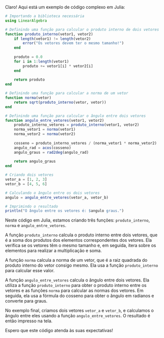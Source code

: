 Claro! Aqui está um exemplo de código complexo em Julia:

```julia
# Importando a biblioteca necessária
using LinearAlgebra

# Definindo uma função para calcular o produto interno de dois vetores
function produto_interno(vetor1, vetor2)
    if length(vetor1) != length(vetor2)
        error("Os vetores devem ter o mesmo tamanho!")
    end
    
    produto = 0.0
    for i in 1:length(vetor1)
        produto += vetor1[i] * vetor2[i]
    end
    
    return produto
end

# Definindo uma função para calcular a norma de um vetor
function norma(vetor)
    return sqrt(produto_interno(vetor, vetor))
end

# Definindo uma função para calcular o ângulo entre dois vetores
function angulo_entre_vetores(vetor1, vetor2)
    produto_interno_vetores = produto_interno(vetor1, vetor2)
    norma_vetor1 = norma(vetor1)
    norma_vetor2 = norma(vetor2)
    
    cosseno = produto_interno_vetores / (norma_vetor1 * norma_vetor2)
    angulo_rad = acos(cosseno)
    angulo_graus = rad2deg(angulo_rad)
    
    return angulo_graus
end

# Criando dois vetores
vetor_a = [1, 2, 3]
vetor_b = [4, 5, 6]

# Calculando o ângulo entre os dois vetores
angulo = angulo_entre_vetores(vetor_a, vetor_b)

# Imprimindo o resultado
println("O ângulo entre os vetores é: $angulo graus.")
```

Neste código em Julia, estamos criando três funções: `produto_interno`, `norma` e `angulo_entre_vetores`.

A função `produto_interno` calcula o produto interno entre dois vetores, que é a soma dos produtos dos elementos correspondentes dos vetores. Ela verifica se os vetores têm o mesmo tamanho e, em seguida, itera sobre os elementos para realizar a multiplicação e soma.

A função `norma` calcula a norma de um vetor, que é a raiz quadrada do produto interno do vetor consigo mesmo. Ela usa a função `produto_interno` para calcular esse valor.

A função `angulo_entre_vetores` calcula o ângulo entre dois vetores. Ela utiliza a função `produto_interno` para obter o produto interno entre os vetores e as funções `norma` para calcular as normas dos vetores. Em seguida, ela usa a fórmula do cosseno para obter o ângulo em radianos e converte para graus.

No exemplo final, criamos dois vetores `vetor_a` e `vetor_b`, e calculamos o ângulo entre eles usando a função `angulo_entre_vetores`. O resultado é então impresso na tela.

Espero que este código atenda às suas expectativas!